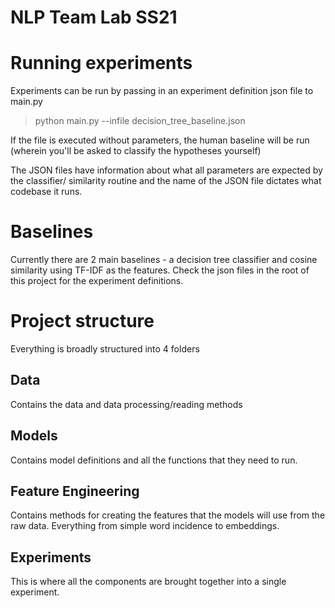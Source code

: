 # NLP Team Lab SS21

# Running experiments
Experiments can be run by passing in an experiment definition json file to main.py

> python main.py --infile decision_tree_baseline.json

If the file is executed without parameters, the human baseline will be run (wherein you'll be asked to classify the hypotheses yourself)

The JSON files have information about what all parameters are expected by the classifier/ similarity routine and the name of the JSON file dictates what codebase it runs.

# Baselines
Currently there are 2 main baselines - a decision tree classifier and cosine similarity using TF-IDF as the features. Check the json files in the root of this project for the experiment definitions.

# Project structure
Everything is broadly structured into 4 folders

## Data
Contains the data and data processing/reading methods

## Models
Contains model definitions and all the functions that they need to run.

## Feature Engineering
Contains methods for creating the features that the models will use from the raw data.
Everything from simple word incidence to embeddings.

## Experiments
This is where all the components are brought together into a single experiment.



